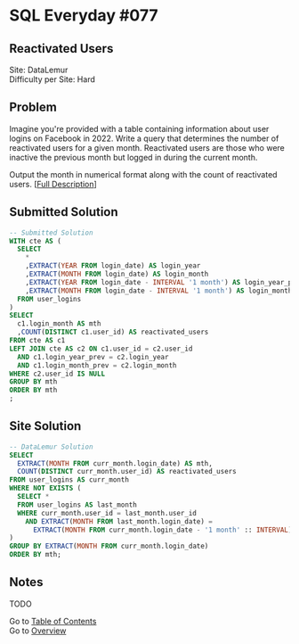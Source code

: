 # SQL Everyday \#077

## Reactivated Users

Site: DataLemur\
Difficulty per Site: Hard

## Problem

Imagine you're provided with a table containing information about user logins on Facebook in 2022. Write a query that determines the number of reactivated users for a given month. Reactivated users are those who were inactive the previous month but logged in during the current month.

Output the month in numerical format along with the count of reactivated users. [[Full Description](https://datalemur.com/questions/reactivated-users)]

## Submitted Solution

```sql
-- Submitted Solution
WITH cte AS (
  SELECT
    *
    ,EXTRACT(YEAR FROM login_date) AS login_year
    ,EXTRACT(MONTH FROM login_date) AS login_month
    ,EXTRACT(YEAR FROM login_date - INTERVAL '1 month') AS login_year_prev
    ,EXTRACT(MONTH FROM login_date - INTERVAL '1 month') AS login_month_prev
  FROM user_logins
)
SELECT
  c1.login_month AS mth
  ,COUNT(DISTINCT c1.user_id) AS reactivated_users
FROM cte AS c1
LEFT JOIN cte AS c2 ON c1.user_id = c2.user_id
  AND c1.login_year_prev = c2.login_year
  AND c1.login_month_prev = c2.login_month
WHERE c2.user_id IS NULL
GROUP BY mth
ORDER BY mth
;
```

## Site Solution

```sql
-- DataLemur Solution 
SELECT 
  EXTRACT(MONTH FROM curr_month.login_date) AS mth, 
  COUNT(DISTINCT curr_month.user_id) AS reactivated_users
FROM user_logins AS curr_month 
WHERE NOT EXISTS (
  SELECT * 
  FROM user_logins AS last_month 
  WHERE curr_month.user_id = last_month.user_id 
    AND EXTRACT(MONTH FROM last_month.login_date) = 
      EXTRACT(MONTH FROM curr_month.login_date - '1 month' :: INTERVAL)
) 
GROUP BY EXTRACT(MONTH FROM curr_month.login_date)
ORDER BY mth;
```

## Notes

TODO

Go to [Table of Contents](/README.md#contents)\
Go to [Overview](/README.md)
